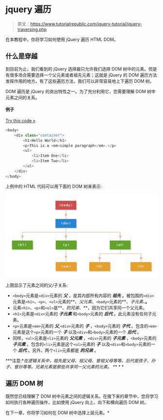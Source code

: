 # jquery 遍历

> 原文：<https://www.tutorialrepublic.com/jquery-tutorial/jquery-traversing.php>

在本教程中，你将学习如何使用 jQuery 遍历 HTML DOM。

## 什么是穿越

到目前为止，我们看到的 jQuery 选择器只允许我们选择 DOM 树中的元素。但是有很多场合需要选择一个父元素或者祖先元素；这就是 jQuery 的 DOM 遍历方法发挥作用的地方。有了这些遍历方法，我们可以非常容易地上下遍历 DOM 树。

DOM 遍历是 jQuery 的突出特性之一。为了充分利用它，您需要理解 DOM 树中元素之间的关系。

#### 例子

[Try this code »](../codelab.php?topic=jquery&file=traversing-dom-tree "Try this code using online Editor")

```js
<body>
    <div class="container">
        <h1>Hello World</h1>
        <p>This is a <em>simple paragraph</em>.</p>
        <ul>
            <li>Item One</li>
            <li>Item Two</li>
        </ul>
    </div>
</body>
```

上例中的 HTML 代码可以用下面的 DOM 树来表示:

![DOM Tree](img/f04d01de11154549072ad2a2d46097b1.png)

上图显示了元素之间的父/子关系:

*   `<body>`元素是`<div>`元素的 ***父*** ，是其内部所有内容的 ***祖先*** 。被包围的`<div>`元素是`<h1>`、`<p>`、`<ul>`元素的**、*父元素*、`<body>`元素的**、*子元素*、**。**
*   元素`<h1>`、`<p>`和`<ul>`是**、*的兄弟*、**，因为它们共享同一个父元素。
*   `<h1>`元素是`<div>`元素的 ***子元素*** 和`<body>`元素的 ***后代*** 。此元素没有任何子元素。
*   `<p>`元素是`<em>`元素的 ***父***,`<div>`元素的 ***子*** ，`<body>`元素的 ***子代*** 。包含的`<em>`元素是这个`<p>`元素的一个 ***子*** 以及`<div>`和`<body>`元素的一个 ***后代*** 。
*   同样，`<ul>`元素是`<li>`元素的 ***父元素*** ，`<div>`元素的 ***子元素*** ，`<body>`元素的 ***子元素*** 。包含的`<li>`元素是这个`<ul>`元素的 ***子*** 以及`<div>`和`<body>`元素的一个 ***后代*** 。另外，两个`<li>`元素都是 ***的兄弟*** 。

 ***注意:**在逻辑关系中，祖先是父母、祖父母、曾祖父母等等。后代是孩子、孙子、曾孙等等。兄弟元素是那些共享同一父元素的元素。*  ** * *

## 遍历 DOM 树

既然您已经理解了 DOM 树中元素之间的逻辑关系。在接下来的章节中，您将学习如何执行各种遍历操作，比如使用 jQuery 向上、向下和横向遍历 DOM 树。

在下一章，你将学习如何在 DOM 树中选择上层元素。*